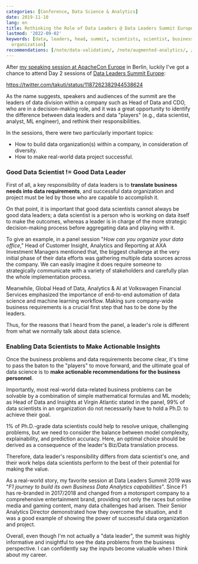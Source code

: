 ```yaml
---
categories: [Conference, Data Science & Analytics]
date: 2019-11-10
lang: en
title: Rethinking the Role of Data Leaders @ Data Leaders Summit Europe 2019
lastmod: '2022-09-02'
keywords: [data, leaders, head, summit, scientists, scientist, business, panel, analytics,
  organization]
recommendations: [/note/data-validation/, /note/augmented-analytics/, /note/coursera-data-science-ethics/]
---
```


After [my speaking session at ApacheCon Europe](/note/apachecon-2019) in Berlin, luckily I've got a chance to attend Day 2 sessions of [Data Leaders Summit Europe](https://datainsight.wbresearch.com):

https://twitter.com/takuti/status/1187262382944538624

As the name suggests, speakers and audiences of the summit are the leaders of data division within a company such as Head of Data and CDO, who are in a decision-making role, and it was a great opportunity to identify the difference between data leaders and data "players" (e.g., data scientist, analyst, ML engineer), and rethink their responsibilities.

In the sessions, there were two particularly important topics:

- How to build data organization(s) within a company, in consideration of diversity.
- How to make real-world data project successful.

### Good Data Scientist != Good Data Leader

First of all, a key responsibility of data leaders is to **translate business needs into data requirements**, and successful data organization and project must be led by those who are capable to accomplish it. 

On that point, it is important that good data scientists cannot always be good data leaders; a data scientist is a person who is working on data itself to make the outcomes, whereas a leader is in charge of the more strategic decision-making process before aggregating data and playing with it.

To give an example, in a panel session "*How can you organize your data office*," Head of Customer Insight, Analytics and Reporting at AXA Investment Managers mentioned that, the biggest challenge at the very initial phase of their data efforts was gathering multiple data sources across the company. We can easily imagine it does require someone to strategically communicate with a variety of stakeholders and carefully plan the whole implementation process.

Meanwhile, Global Head of Data, Analytics & AI at Volkswagen Financial Services emphasized the importance of end-to-end automation of data science and machine learning workflow. Making sure company-wide business requirements is a crucial first step that has to be done by the leaders.

Thus, for the reasons that I heard from the panel, a leader's role is different from what we normally talk about data science.

### Enabling Data Scientists to Make Actionable Insights

Once the business problems and data requirements become clear, it's time to pass the baton to the "players" to move forward, and the ultimate goal of data science is to **make actionable recommendations for the business personnel**.

Importantly, most real-world data-related business problems can be solvable by a combination of simple mathematical formulas and ML models; as Head of Data and Insights at Virgin Atlantic stated in the panel, 99% of data scientists in an organization do not necessarily have to hold a Ph.D. to achieve their goal.
 
1% of Ph.D.-grade data scientists could help to resolve unique, challenging problems, but we need to consider the balance between model complexity, explainability, and prediction accuracy. Here, an optimal choice should be derived as a consequence of the leader's Biz/Data translation process. 

Therefore, data leader's responsibility differs from data scientist's one, and their work helps data scientists perform to the best of their potential for making the value.

As a real-world story, my favorite session at Data Leaders Summit 2019 was "*F1 journey to build its own Business Data Analytics capabilities*". Since F1 has re-branded in 2017/2018 and changed from a motorsport company to a comprehensive entertainment brand, providing not only the races but online media and gaming content, many data challenges had arisen. Their Senior Analytics Director demonstrated how they overcome the situation, and it was a good example of showing the power of successful data organization and project.

Overall, even though I'm not actually a "data leader", the summit was highly informative and insightful to see the data problems from the business perspective. I can confidently say the inputs become valuable when I think about my career.